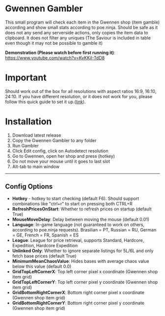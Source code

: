 # Gwennen Gambler

This small program will check each item in the Gwennen shop (item gamble) according and show small stats according to poe.ninja.
Should be safe as it does not any send any serverside actions, only copies the item data to clipboard.
It does not filter any uniques (The Saviour is included in table even though it may not be possible to gamble it)

**Demonstration (Please watch before first running it)**: https://www.youtube.com/watch?v=KvKKiI-TdD8

# Important
Should work out of the box for all resolutions with aspect ratios 16:9, 16:10, 24:10. If you have different resolution, or it does not work for you, please follow this quick guide to set it up.([link](https://imgur.com/a/W9MsGh1)). 

# Installation
1. Download latest release
2. Copy the Gwennen Gambler to any folder
3. Run Gambler
4. Click Edit config, click on Autodetect resolution
5. Go to Gwennen, open her shop and press (hotkey)
6. Do not move your mouse until it goes to last slot
7. Alt-tab to main window

***
## Config Options
* **Hotkey** - hotkey to start checking (default F6). Should support combinations like "ctrl+r" to start on pressing both CTRL+R
* **RefreshPricesOnStart**: Whether to refresh prices on startup (default True)
* **MouseMoveDelay**: Delay between moving the mouse (default 0.01)
* **Language**: In-game language (not guaranteed to work on others, according to poe.ninja requests). Brasilian = PT, Russian = RU, German = GE, French = FR, Spanish = ES
* **League**: League for price retrieval, supports Standard, Hardcore, Expedition, Hardcore Expedition
* **Unlinked Only**: Whether to ignore separate listings for 5L/6L and only fetch base prices (default True)
* **MinimumMeanChaosValue**: Hides bases with average chaos value below this value (default 0.0)
* **GridTopLeftCornerX**: Top left corner pixel x coordinate (Gwennen shop item grid)
* **GridTopLeftCornerY**: Top left corner pixel y coordinate (Gwennen shop item grid)
* **GridBottomRightCornerX**: Bottom right corner pixel x coordinate (Gwennen shop item grid)
* **GridBottomRightCornerY**: Bottom right corner pixel y coordinate (Gwennen shop item grid)
